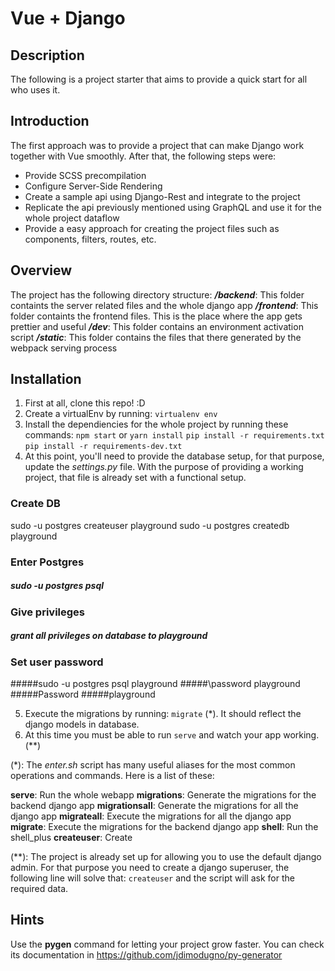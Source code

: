 # Vue + Django

## Description
The following is a project starter that aims to provide a quick start for all who uses it.

## Introduction

The first approach was to provide a project that can make Django work together with Vue smoothly.
After that, the following steps were:
- Provide SCSS precompilation
- Configure Server-Side Rendering
- Create a sample api using Django-Rest and integrate to the project
- Replicate the api previously mentioned using GraphQL and use it for the whole project dataflow
- Provide a easy approach for creating the project files such as components, filters, routes, etc.

## Overview

The project has the following directory structure:
***/backend***: This folder containts the server related files and the whole django app
***/frontend***: This folder containts the frontend files. This is the place where the app gets prettier and useful
***/dev***: This folder contains an environment activation script
***/static***: This folder contains the files that there generated by the webpack serving process


## Installation

1) First at all, clone this repo! :D
2) Create a virtualEnv by running: `virtualenv env`
3) Install the dependiencies for the whole project by running these commands:
    `npm start` or  `yarn install`
    `pip install -r requirements.txt`
    `pip install -r requirements-dev.txt`
4) At this point, you'll need to provide the database setup, for that purpose, update the *settings.py* file. With the purpose of providing a working project, that file is already set with a functional setup.


### Create DB

sudo -u postgres createuser playground
sudo -u postgres createdb playground

### Enter Postgres

##### sudo -u postgres psql

### Give privileges

##### grant all privileges on database to playground

### Set user password

#####sudo -u postgres psql playground
#####\password playground
#####Password
#####playground


5) Execute the migrations by running: `migrate` (*). It should reflect the django models in database.
6) At this time you must be able to run `serve` and watch your app working. (**)

(\*): The *enter.sh* script has many useful aliases for the most common operations and commands. Here is a list of these:

**serve**: Run the whole webapp
**migrations**: Generate the migrations for the backend django app
**migrationsall**: Generate the migrations for all the django app
**migrateall**: Execute the migrations for all the django app
**migrate**: Execute the migrations for the backend django app
**shell**: Run the shell_plus
**createuser**: Create

(\*\*): The project is already set up for allowing you to use the default django admin. For that purpose you need to create a django superuser, the following line will solve that: `createuser` and the script will ask for the required data.

## Hints
Use the **pygen** command for letting your project grow faster.
You can check its documentation in https://github.com/jdimodugno/py-generator
